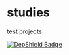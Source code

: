 # studies
test projects


[![DepShield Badge](https://depshield.sonatype.org/badges/alfrice/studies/depshield.svg)](https://depshield.github.io)
